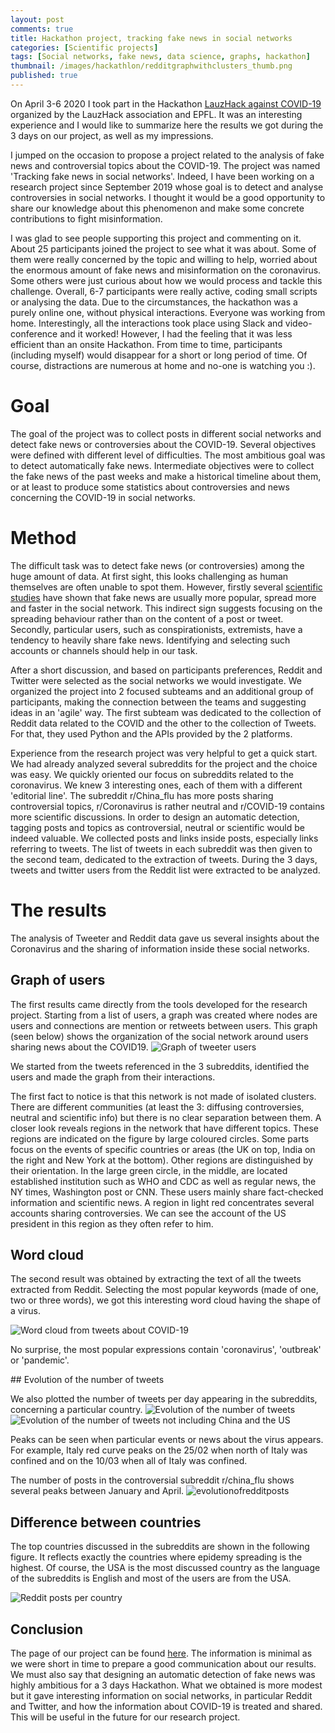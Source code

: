 ```yaml
---
layout: post
comments: true
title: Hackathon project, tracking fake news in social networks
categories: [Scientific projects]
tags: [Social networks, fake news, data science, graphs, hackathon]
thumbnail: /images/hackathlon/redditgraphwithclusters_thumb.png
published: true
---
```


On April 3-6 2020 I took part in the Hackathon [LauzHack against COVID-19](https://covid19.lauzhack.com/) organized by the LauzHack association and EPFL. It was an interesting experience and I would like to summarize here the results we got during the 3 days on our project, as well as my impressions.

I jumped on the occasion to propose a project related to the analysis of fake news and controversial topics about the COVID-19. The project was named 'Tracking fake news in social networks'. Indeed, I have been working on a research project since September 2019 whose goal is to detect and analyse controversies in social networks. I thought it would be a good opportunity to share our knowledge about this phenomenon and make some concrete contributions to fight misinformation.

I was glad to see people supporting this project and commenting on it. About 25 participants joined the project to see what it was about. Some of them were really concerned by the topic and willing to help, worried about the enormous amount of fake news and misinformation on the coronavirus. Some others were just curious about how we would process and tackle this challenge. Overall, 6-7 participants were really active, coding small scripts or analysing the data. Due to the circumstances, the hackathon was a purely online one, without physical interactions. Everyone was working from home. Interestingly, all the interactions took place using Slack and video-conference and it worked! However, I had the feeling that it was less efficient than an onsite Hackathon. From time to time, participants (including myself) would disappear for a short or long period of time. Of course, distractions are numerous at home and no-one is watching you :).

# Goal

The goal of the project was to collect posts in different social networks and detect fake news or controversies about the COVID-19. Several objectives were defined with different level of difficulties. The most ambitious goal was to detect automatically fake news. Intermediate objectives were to collect the fake news of the past weeks and make a historical timeline about them, or at least to produce some statistics about controversies and news concerning the COVID-19 in social networks.

# Method

The difficult task was to detect fake news (or controversies) among the huge amount of data. At first sight, this looks challenging as human themselves are often unable to spot them. However, firstly several [scientific studies](https://science.sciencemag.org/content/359/6380/1146) have shown that fake news are usually more popular, spread more and faster in the social network. This indirect sign suggests focusing on the spreading behaviour rather than on the content of a post or tweet. Secondly, particular users, such as conspirationists, extremists, have a tendency to heavily share fake news. Identifying and selecting such accounts or channels should help in our task.

After a short discussion, and based on participants preferences, Reddit and Twitter were selected as the social networks we would investigate.
We organized the project into 2 focused subteams and an additional group of participants, making the connection between the teams and suggesting ideas in an 'agile' way. The first subteam was dedicated to the collection of Reddit data related to the COVID and the other to the collection of Tweets. For that, they used Python and the APIs provided by the 2 platforms.

Experience from the research project was very helpful to get a quick start. We had already analyzed several subreddits for the project and the choice was easy. We quickly oriented our focus on subreddits related to the coronavirus. We knew 3 interesting ones, each of them with a different 'editorial line'. The subreddit r/China_flu has more posts sharing controversial topics, r/Coronavirus is rather neutral and r/COVID-19 contains more scientific discussions. In order to design an automatic detection, tagging posts and topics as controversial, neutral or scientific would be indeed valuable. We collected posts and links inside posts, especially links referring to tweets. The list of tweets in each subreddit was then given to the second team, dedicated to the extraction of tweets. During the 3 days, tweets and twitter users from the Reddit list were extracted to be analyzed.


# The results

The analysis of Tweeter and Reddit data gave us several insights about the Coronavirus and the sharing of information inside these social networks.

## Graph of users

The first results came directly from the tools developed for the research project. Starting from a list of users, a graph was created where nodes are users and connections are mention or retweets between users. This graph (seen below) shows the organization of the social network around users sharing news about the COVID19. 
![Graph of tweeter users]({{site.baseurl}}/images/hackathlon/redditgraphwithclusters3.png)

We started from the tweets referenced in the 3 subreddits, identified the users and made the graph from their interactions. 

The first fact to notice is that this network is not made of isolated clusters. There are different communities (at least the 3: diffusing controversies, neutral and scientific info) but there is no clear separation between them. A closer look reveals regions in the network that have different topics. These regions are indicated on the figure by large coloured circles. Some parts focus on the events of specific countries or areas (the UK on top, India on the right and New York at the bottom). Other regions are distinguished by their orientation. In the large green circle, in the middle, are located established institution such as WHO and CDC as well as regular news, the NY times, Washington post or CNN. These users mainly share fact-checked information and scientific news. A region in light red concentrates several accounts sharing controversies. We can see the account of the US president in this region as they often refer to him.

## Word cloud

The second result was obtained by extracting the text of all the tweets extracted from Reddit. Selecting the most popular keywords (made of one, two or three words), we got this interesting word cloud having the shape of a virus.

![Word cloud from tweets about COVID-19]({{site.baseurl}}/images/hackathlon/23312.tif_wc.png)

No surprise, the most popular expressions contain 'coronavirus',  'outbreak' or 'pandemic'.

## Evolution of the number of tweets

We also plotted the number of tweets per day appearing in the subreddits, concerning a particular country.
![Evolution of the number of tweets]({{site.baseurl}}/images/hackathlon/evolutionoftweets.png)
![Evolution of the number of tweets not including China and the US]({{site.baseurl}}/images/hackathlon/evolutionoftweets_woUS.png)

Peaks can be seen when particular events or news about the virus appears. For example, Italy red curve peaks on the 25/02 when north of Italy was confined and on the 10/03 when all of Italy was confined.

The number of posts in the controversial subreddit r/china_flu shows several peaks between January and April.
![evolutionofredditposts]({{site.baseurl}}/images/hackathlon/reddit_china_flu_submissions_activity.png)

## Difference between countries

The top countries discussed in the subreddits are shown in the following figure. It reflects exactly the countries where epidemy spreading is the highest. Of course, the USA is the most discussed country as the language of the subreddits is English and most of the users are from the USA.

![Reddit posts per country]({{site.baseurl}}/images/hackathlon/postspercountries.png)


## Conclusion

The page of our project can be found [here](https://devpost.com/software/tracking-fake-news-in-social-networks-proposal). The information is minimal as we were short in time to prepare a good communication about our results. We must also say that designing an automatic detection of fake news was highly ambitious for a 3 days Hackathon. What we obtained is more modest but it gave interesting information on social networks, in particular Reddit and Twitter, and how the information about COVID-19 is treated and shared. This will be useful in the future for our research project.